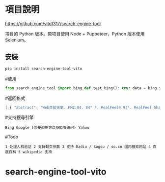 # 項目說明
https://github.com/vito1317/search-engine-tool

項目的 Python 版本。原项目使用 Node + Puppeteer，Python 版本使用 Selenium。

## 安裝
```bash
pip install search-engine-tool-vito
```
#使用 
```python 
from search_engine_tool import bing def test_bing(): try: data = bing.search("台灣天氣") for d in data: print(d) except Exception as e: print(e) if __name__ == '__main__': test_bing() 
```
#返回格式 
```python 
[ { "abstract": "Web目前天氣. PM2:04. 84° F. RealFeel® 93°. RealFeel Shade™ 89°. 空氣品質 不佳. 風 西南偏西 6英里/小时. 風速 6英里/小时. 陰 更多詳情.", "href": "https://www.accuweather.com/zh/cn/shenzhen/58194/weather-forecast/58194", "title": "台灣, 台北市, 台灣 三日天氣預報 | AccuWeather" }, ... ]
``` 
#支持搜尋引擎 
```
Bing Google (需要调用方自身能够访问) Yahoo 
```
 #Todo 
 ``` 
 1 处理人机验证 2 支持翻页参数 3 支持 Badiu / Sogou / so.cn 国内搜索网站 4 百度百科 5 wikipedia 支持
```
 # search-engine-tool-vito
